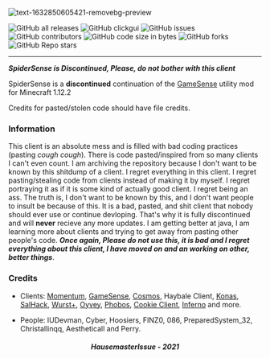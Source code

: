 ![text-1632850605421-removebg-preview](https://user-images.githubusercontent.com/90464553/135137515-6f79ff51-c026-43ca-a54e-1c1c6336996c.png)

![GitHub all releases](https://img.shields.io/github/downloads/hausemasterissue/spidersense/total?logo=github) ![GitHub clickgui](https://img.shields.io/badge/clickgui%20key-O-1?logo=Github) ![GitHub issues](https://img.shields.io/github/issues/hausemasterissue/spidersense?logo=Github) ![GitHub contributors](https://img.shields.io/github/contributors/hausemasterissue/spidersense?logo=github) ![GitHub code size in bytes](https://img.shields.io/github/languages/code-size/hausemasterissue/spidersense?label=code%20pasted) ![GitHub forks](https://img.shields.io/github/forks/hausemasterissue/spidersense?logo=github) ![GitHub Repo stars](https://img.shields.io/github/stars/hausemasterissue/spidersense?logo=github)

---

**_SpiderSense is Discontinued, Please, do not bother with this client_**

SpiderSense is a **discontinued** continuation of the [GameSense](https://github.com/IUDevman/gamesense-client) utility mod for Minecraft 1.12.2

Credits for pasted/stolen code should have file credits. 

### Information

This client is an absolute mess and is filled with bad coding practices (pasting *cough* *cough*). There is code pasted/inspired from so many clients I can't even count. I am archiving the repository because I don't want to be known by this shitdump of a client. I regret everything in this client. I regret pasting/stealing code from clients instead of making it by myself. I regret portraying it as if it is some kind of actually good client. I regret being an ass. The truth is, I don't want to be known by this, and I don't want people to insult be because of this. It is a bad, pasted, and shit client that nobody should ever use or continue devloping. That's why it is fully discontinued and will **never** recieve any more updates. I am getting better at java, I am learning more about clients and trying to get away from pasting other people's code. **_Once again, Please do not use this, it is bad and I regret everything about this client, I have moved on and an working on other, better things_**.

### Credits

- Clients: [Momentum](https://github.com/momentumdevelopment/momentum), [GameSense](https://github.com/IUDevman/gamesense-client), [Cosmos](https://github.com/momentumdevelopment/cosmos), Haybale Client, [Konas](https://konasclient.com), [SalHack](https://github.com/ionar/spidermod), [Wurst+](https://github.com/WurstPlus), [Oyvey](https://github.com/Gopro336/OyVey_Rewrite-BUILDABLE_SRC), [Phobos](https://github.com/Gopro336/CLEAN_Phobos_1.9.0-BUILDABLE-SRC), [Cookie Client](https://github.com/bebeli555/CookieClient), [Inferno](https://github.com/sxmurai/inferno) and more.

- People: IUDevman, Cyber, Hoosiers, FINZ0, 086, PreparedSystem_32, Christallinqq, Aestheticall and Perry.

<h5 align="center">HausemasterIssue - 2021</h5>
